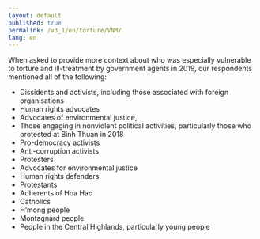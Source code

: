 ```yaml
---
layout: default
published: true
permalink: /v3_1/en/torture/VNM/
lang: en
---
```

When asked to provide more context about who was especially vulnerable to torture and ill-treatment by government agents in 2019, our respondents mentioned all of the following:

-	Dissidents and activists, including those associated with foreign organisations
-	Human rights advocates
-	Advocates of environmental justice, 
-	Those engaging in nonviolent political activities, particularly those who protested at Binh Thuan in 2018
-	Pro-democracy activists
-	Anti-corruption activists
-	Protesters
-	Advocates for environmental justice
-	Human rights defenders
-	Protestants
-	Adherents of Hoa Hao
-	Catholics
-	H’mong people
-	Montagnard people
-	People in the Central Highlands, particularly young people
